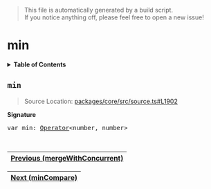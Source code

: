 > This file is automatically generated by a build script.<br>If you notice anything off, please feel free to open a new issue!

# min

<details><summary><b>Table of Contents</b></summary><br>

1. [<code>min</code>](#min)</details>

## <a name="min"></a><code>min</code>

> Source Location: [packages\/core\/src\/source.ts#L1902](..\/..\/packages\/core\/src\/source.ts#L1902)

<b>Signature</b>

<pre>var min: <a href="../01-api-basics/04-Operator.md#Operator">Operator</a>&lt;number, number&gt;</pre><br>

| [Previous \(mergeWithConcurrent\)](046-mergeWithConcurrent.md#readme) |
| --- |

<div align="right">

| [Next \(minCompare\)](048-minCompare.md#readme) |
| --- |
</div>

